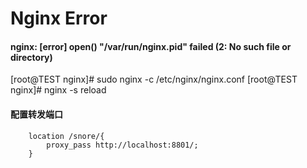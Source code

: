 # Nginx Error 


####  nginx: [error] open() "/var/run/nginx.pid" failed (2: No such file or directory)

[root@TEST nginx]# sudo nginx -c /etc/nginx/nginx.conf
[root@TEST nginx]# nginx -s reload

#### 配置转发端口

```
	location /snore/{
		proxy_pass http://localhost:8801/;
	}

```